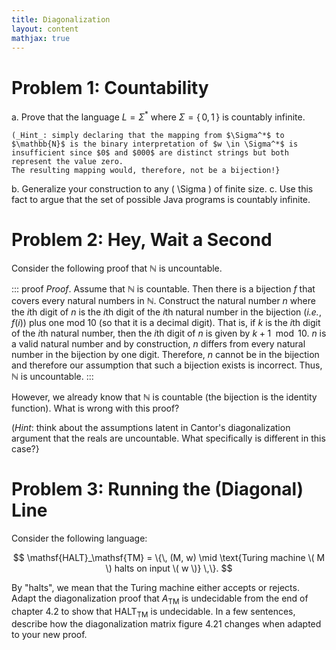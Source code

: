 ```yaml
---
title: Diagonalization
layout: content
mathjax: true
---
```


# Problem 1: Countability

a.  Prove that the language $L = \Sigma^*$ where $\Sigma = \{\, 0, 1 \,\}$ is countably infinite.

    (_Hint_: simply declaring that the mapping from $\Sigma^*$ to $\mathbb{N}$ is the binary interpretation of $w \in \Sigma^*$ is insufficient since $0$ and $000$ are distinct strings but both represent the value zero.
    The resulting mapping would, therefore, not be a bijection!}
b.  Generalize your construction to any \( \Sigma \) of finite size.
c.  Use this fact to argue that the set of possible Java programs is countably infinite.

# Problem 2: Hey, Wait a Second

Consider the following proof that $\mathbb{N}$ is uncountable.

::: proof
_Proof_.
Assume that $\mathbb{N}$ is countable.
Then there is a bijection $f$ that covers every natural numbers in $\mathbb{N}$.
Construct the natural number $n$ where the $i$th digit of $n$ is the $i$th digit of the $i$th natural number in the bijection (_i.e._, $f(i)$) plus one mod 10 (so that it is a decimal digit).
That is, if $k$ is the $i$th digit of the $i$th natural number, then the $i$th digit of $n$ is given by $k + 1 \mod 10$.
$n$ is a valid natural number and by construction, $n$ differs from every natural number in the bijection by one digit.
Therefore, $n$ cannot be in the bijection and therefore our assumption that such a bijection exists is incorrect.
Thus, $\mathbb{N}$ is uncountable.
:::

However, we already know that $\mathbb{N}$ is countable (the bijection is the identity function).
What is wrong with this proof?

(_Hint_: think about the assumptions latent in Cantor's diagonalization argument that the reals are uncountable.
What specifically is different in this case?}

# Problem 3: Running the (Diagonal) Line

Consider the following language:

$$
\mathsf{HALT}_\mathsf{TM} = \{\, (M, w) \mid \text{Turing machine \( M \) halts on input \( w \)} \,\}.
$$

By "halts", we mean that the Turing machine either accepts or rejects.
Adapt the diagonalization proof that $A_\mathsf{TM}$ is undecidable from the end of chapter 4.2 to show that $\mathsf{HALT}_\mathsf{TM}$ is undecidable.
In a few sentences, describe how the diagonalization matrix figure 4.21 changes when adapted to your new proof.
